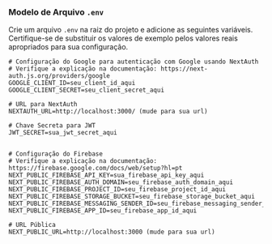 ### Modelo de Arquivo `.env`

Crie um arquivo `.env` na raiz do projeto e adicione as seguintes variáveis. Certifique-se de substituir os valores de exemplo pelos valores reais apropriados para sua configuração.

```dotenv
# Configuração do Google para autenticação com Google usando NextAuth
# Verifique a explicação na documentação: https://next-auth.js.org/providers/google
GOOGLE_CLIENT_ID=seu_client_id_aqui
GOOGLE_CLIENT_SECRET=seu_client_secret_aqui

# URL para NextAuth
NEXTAUTH_URL=http://localhost:3000/ (mude para sua url)

# Chave Secreta para JWT
JWT_SECRET=sua_jwt_secret_aqui


# Configuração do Firebase
# Verifique a explicação na documentação: https://firebase.google.com/docs/web/setup?hl=pt
NEXT_PUBLIC_FIREBASE_API_KEY=sua_firebase_api_key_aqui
NEXT_PUBLIC_FIREBASE_AUTH_DOMAIN=seu_firebase_auth_domain_aqui
NEXT_PUBLIC_FIREBASE_PROJECT_ID=seu_firebase_project_id_aqui
NEXT_PUBLIC_FIREBASE_STORAGE_BUCKET=seu_firebase_storage_bucket_aqui
NEXT_PUBLIC_FIREBASE_MESSAGING_SENDER_ID=seu_firebase_messaging_sender_id_aqui
NEXT_PUBLIC_FIREBASE_APP_ID=seu_firebase_app_id_aqui

# URL Pública
NEXT_PUBLIC_URL=http://localhost:3000 (mude para sua url)
```